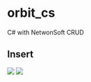 # orbit_cs
C# with NetwonSoft CRUD
## Insert
<img src="https://github.com/chamarasab/orbit_cs/blob/master/Orbit/screenshot/ScreenRecorderProject1.gif" />
<img src="https://github.com/chamarasab/orbit_cs/blob/master/Orbit/screenshot/ScreenRecorderProject1_1.gif" />
